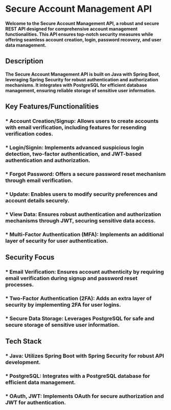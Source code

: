 # Secure Account Management API

#### Welcome to the Secure Account Management API, a robust and secure REST API designed for comprehensive account management functionalities. This API ensures top-notch security measures while offering seamless account creation, login, password recovery, and user data management.

## Description

#### The Secure Account Management API is built on Java with Spring Boot, leveraging Spring Security for robust authentication and authorization mechanisms. It integrates with PostgreSQL for efficient database management, ensuring reliable storage of sensitive user information.


## Key Features/Functionalities

### * Account Creation/Signup: Allows users to create accounts with email verification, including features for resending verification codes.

### * Login/Signin: Implements advanced suspicious login detection, two-factor authentication, and JWT-based authentication and authorization.

### * Forgot Password: Offers a secure password reset mechanism through email verification.

### * Update: Enables users to modify security preferences and account details securely.

### * View Data: Ensures robust authentication and authorization mechanisms through JWT, securing sensitive data access.
  
### * Multi-Factor Authentication (MFA): Implements an additional layer of security for user authentication.


## Security Focus


### * Email Verification: Ensures account authenticity by requiring email verification during signup and password reset processes.

### * Two-Factor Authentication (2FA): Adds an extra layer of security by implementing 2FA for user logins.

### * Secure Data Storage: Leverages PostgreSQL for safe and secure storage of sensitive user information.


## Tech Stack

### * Java: Utilizes Spring Boot with Spring Security for robust API development.

### * PostgreSQL: Integrates with a PostgreSQL database for efficient data management.

### * OAuth, JWT: Implements OAuth for secure authorization and JWT for authentication.
